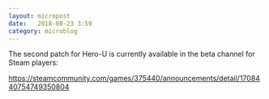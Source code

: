 ```yaml
---
layout: micropost
date:   2018-08-23 3:59
category: microblog
---
```


The second patch for Hero-U is currently available in the beta channel for Steam players: 

<a href="https://steamcommunity.com/games/375440/announcements/detail/1708440754749350804">https://steamcommunity.com/games/375440/announcements/detail/1708440754749350804</a>
